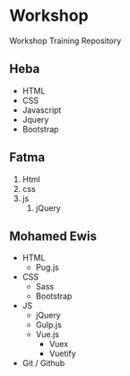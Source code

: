 # Workshop
Workshop Training Repository

<!-- Heba Salem -->
## Heba
* HTML
* CSS
* Javascript
* Jquery
* Bootstrap

<!-- Fatma Ragab-->
## Fatma
1. Html
1. css
1. js
   1. jQuery

<!-- Mohamed Hassan Ewis -->
## Mohamed Ewis
- HTML
   - Pug.js
- CSS
   - Sass
   - Bootstrap
- JS
   - jQuery
   - Gulp.js
   - Vue.js
      - Vuex
      - Vuetify
- Git / Github
